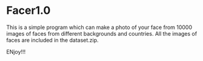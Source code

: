 # Facer1.0
This is a simple program which can make a photo of your face from 10000 images of faces from different backgrounds and countries.
All the images of faces are included in the dataset.zip.

ENjoy!!!
